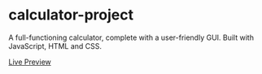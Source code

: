 # calculator-project
A full-functioning calculator, complete with a user-friendly GUI. Built with JavaScript, HTML and CSS.

[Live Preview](https://travless.github.io/calculator-project/)
